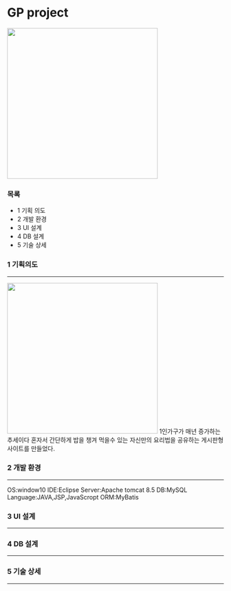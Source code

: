 # GP project
<img src="https://user-images.githubusercontent.com/77423948/105048569-113e3c00-5aaf-11eb-80f5-0d7790f43d79.png" width="350" height="350px">

### 목록
- 1 기획 의도
- 2 개발 환경
- 3 UI 설계
- 4 DB 설계
- 5 기술 상세

### 1 기획의도
---

<img src="https://user-images.githubusercontent.com/77423948/105108845-87b65a80-5afe-11eb-8eeb-1e15fc56dec5.jpg" width="350" height="350px">
  1인가구가 매년 증가하는 추세이다
  혼자서 간단하게 밥을 챙겨 먹을수 있는 자신만의 요리법을 공유하는 게시판형 사이트를 만들었다.

### 2 개발 환경
---

  OS:window10
  IDE:Eclipse
  Server:Apache tomcat 8.5
  DB:MySQL
  Language:JAVA,JSP,JavaScropt
  ORM:MyBatis
  
  
### 3 UI 설계
---

### 4 DB 설계
---

### 5 기술 상세
---

